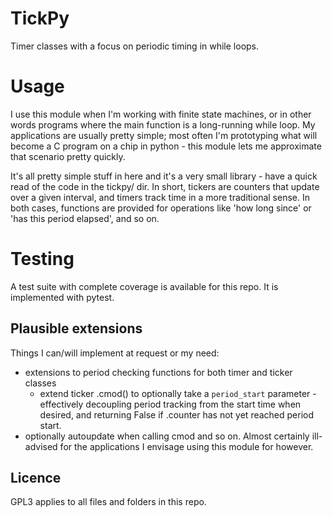 # TickPy

Timer classes with a focus on periodic timing in while loops.

# Usage

I use this module when I'm working with finite state machines, or in other words programs where the main function is a long-running while loop. My applications are usually pretty simple; most often I'm prototyping what will become a C program on a chip in python - this module lets me approximate that scenario pretty quickly.

It's all pretty simple stuff in here and it's a very small library - have a quick read of the code in the tickpy/ dir. In short, tickers are counters that update over a given interval, and timers track time in a more traditional sense. In both cases, functions are provided for operations like 'how long since' or 'has this period elapsed', and so on.

# Testing

A test suite with complete coverage is available for this repo. It is implemented with pytest.

## Plausible extensions

Things I can/will implement at request or my need:
  - extensions to period checking functions for both timer and ticker classes
    - extend ticker .cmod() to optionally take a `period_start` parameter - effectively decoupling period tracking from the start time when desired, and returning False if .counter has not yet reached period start.
  - optionally autoupdate when calling cmod and so on. Almost certainly ill-advised for the applications I envisage using this module for however.

## Licence

GPL3 applies to all files and folders in this repo.
